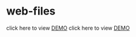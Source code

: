 # web-files

click here to view [DEMO](https://web-files.netlify.app/)
click here to view [DEMO](https://rosesros.github.io/web-files/)
